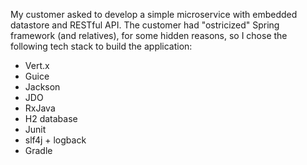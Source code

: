 My customer asked to develop a simple microservice with embedded datastore and RESTful API. The customer had "ostricized" Spring framework (and relatives), for some hidden reasons, so I chose the following tech stack to build the application:
- Vert.x
- Guice
- Jackson
- JDO
- RxJava
- H2 database
- Junit
- slf4j + logback
- Gradle